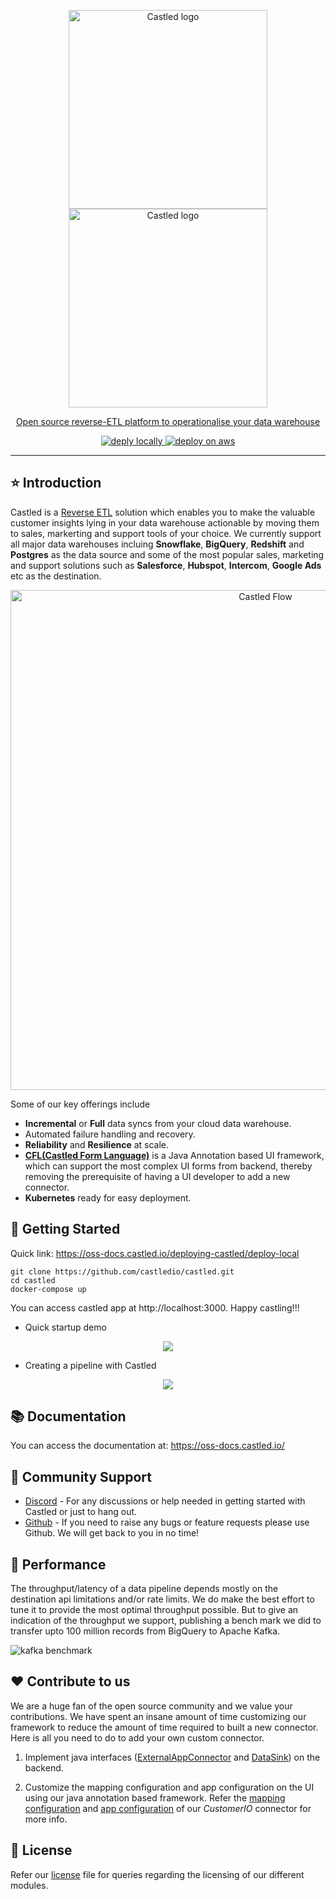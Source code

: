 <p align="center">
  <a href="https://castled.io/#gh-light-mode-only">
    <img src="https://cdn.castled.io/logo/castled_logo_light_mode.png" width="318px" alt="Castled logo" />
  </a>
  <a href="https://castled.io/#gh-dark-mode-only">
    <img src="https://cdn.castled.io/logo/castled_logo_dark_mode.png" width="318px" alt="Castled logo" />
    <p align="center">Open source reverse-ETL platform to operationalise your data warehouse</p>
  </a>
</p>

<p align="center">
  <a href="https://oss-docs.castled.io/deploying-castled/deploy-local">
    <img src="https://cdn.castled.io/content/readme/deploy_locally.svg" alt="deply locally" />
  </a>
  <a href="https://oss-docs.castled.io/deploying-castled/deploy-on-aws-ec2">
    <img src="https://cdn.castled.io/content/readme/deploy_aws.svg" alt="deploy on aws" />
  </a>
</p>

---

## :star: Introduction

Castled is a [Reverse ETL](https://medium.com/castled/reverse-etl-opening-the-floodgates-for-operational-analytics-b09610c1120d) solution which enables you to make the valuable customer insights lying in your data warehouse actionable by moving them to sales, markerting and support tools of your choice. We currently support all major data warehouses incluing **Snowflake**, **BigQuery**, **Redshift** and **Postgres** as the data source and some of the most popular sales, marketing and support solutions such as **Salesforce**, **Hubspot**, **Intercom**, **Google Ads** etc as the destination.

<p align="center">
  <img src="https://cdn.castled.io/flow/castled_flow_diagram_half.png" alt="Castled Flow" width="800" />
</p>

Some of our key offerings include

- **Incremental** or **Full** data syncs from your cloud data warehouse.
- Automated failure handling and recovery.
- **Reliability** and **Resilience** at scale.
- [**CFL(Castled Form Language)**](https://oss-docs.castled.io/contributing-to-castled/castled-form-language) is a Java Annotation based UI framework, which can support the most complex UI forms from backend, thereby removing the prerequisite of having a UI developer to add a new connector.
- **Kubernetes** ready for easy deployment.

## :roller_coaster: Getting Started

Quick link: https://oss-docs.castled.io/deploying-castled/deploy-local

```
git clone https://github.com/castledio/castled.git
cd castled
docker-compose up
```

You can access castled app at http://localhost:3000. Happy castling!!!

- Quick startup demo

<p align="center">
  <a href="https://www.loom.com/embed/71bf33acbb4a41cab7c96a3460a84e5f">
      <img style="max-width:600px;" src="https://cdn.loom.com/sessions/thumbnails/2a611aef2bfb454fa026cb1489d5a859-with-play.gif"/>
  </a>
</p>

- Creating a pipeline with Castled

<p align="center">
  <a href="https://www.loom.com/embed/17bd25ed06cd4ca7a7215440606e2041">
      <img style="max-width:600px;" src="https://cdn.loom.com/sessions/thumbnails/17bd25ed06cd4ca7a7215440606e2041-with-play.gif"/>
  </a>
</p>

## :books: Documentation

You can access the documentation at: https://oss-docs.castled.io/

## :open_hands: Community Support

- [Discord](https://discord.gg/7aJ3DWP9pz) - For any discussions or help needed in getting started with Castled or just to hang out.
- [Github](https://github.com/castledio/castled) - If you need to raise any bugs or feature requests please use Github. We will get back to you in no time!

## :rocket: Performance

The throughput/latency of a data pipeline depends mostly on the destination api limitations and/or rate limits. We do make the best effort to tune it to provide the most optimal throughput possible. But to give an indication of the throughput we support, publishing a bench mark we did to transfer upto 100 million records from BigQuery to Apache Kafka.

![kafka benchmark](https://cdn.castled.io/content/readme/kafka_benchmark_shaded.png)

## :heart: Contribute to us

We are a huge fan of the open source community and we value your contributions. We have spent an insane amount of time customizing our framework to reduce the amount of time required to built a new connector. Here is all you need to do to add your own custom connector.

1. Implement java interfaces ([ExternalAppConnector](https://github.com/castledio/castled/blob/main/connectors/src/main/java/io/castled/apps/ExternalAppConnector.java) and [DataSink](https://github.com/castledio/castled/blob/main/connectors/src/main/java/io/castled/apps/DataSink.java)) on the backend.

2. Customize the mapping configuration and app configuration on the UI using our java annotation based framework. Refer the [mapping configuration](https://github.com/castledio/castled/blob/main/connectors/src/main/java/io/castled/apps/connectors/customerio/CustomerIOAppSyncConfig.java) and [app configuration](https://github.com/castledio/castled/blob/main/connectors/src/main/java/io/castled/apps/connectors/customerio/CustomerIOAppConfig.java) of our _CustomerIO_ connector for more info.

## :page_with_curl: License

Refer our [license](https://github.com/castledio/castled/blob/main/LICENSE.md) file for queries regarding the licensing of our different modules.
